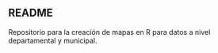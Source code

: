 ## README

Repositorio para la creación de mapas en R para datos a nivel departamental y municipal.
